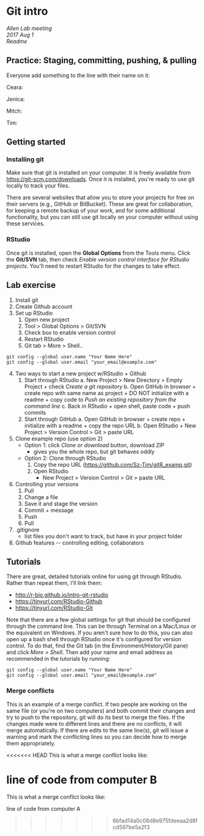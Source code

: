 # Git intro  
*Allen Lab meeting*  
*2017 Aug 1*  
*Readme*  

## Practice: Staging, committing, pushing, & pulling  
Everyone add something to the line with their name on it:  

Ceara:

Jenica:  

Mitch:  

Tim:  


## Getting started  
### Installing git  
Make sure that git is installed on your computer. 
It is freely available from https://git-scm.com/downloads. 
Once it is installed, you're ready to use git locally to track your files.  

There are several websites that allow you to store your projects for free on their servers (e.g., GitHub or BitBucket). 
These are great for collaboration, for keeping a remote backup of your work, and for some additional functionality, but you can still use git locally on your computer without using these services.  

### RStudio  
Once git is installed, open the **Global Options** from the Tools menu. 
Click the **Git/SVN** tab, then check *Enable version control interface for RStudio projects*. 
You'll need to restart RStudio for the changes to take effect. 



## Lab exercise
1. Install git
2. Create Github account
3. Set up RStudio
	1. Open new project
	2. Tool > Global Options > Git/SVN
	3. Check box to enable version control
	4. Restart RStudio
	5. Git tab > More > Shell..
```
git config --global user.name "Your Name Here"  
git config --global user.email "your_email@example.com"  
```
4. Two ways to start a new project w/RStudio + Github
	1. Start through RStudio
		a. New Project > New Directory > Empty Project
			+ check *Create a git repository*
		b. Open GitHub in browser
			+ create repo with same name as project
			+ DO NOT initialize with a readme
			+ copy code to *Push an existing repository from the command line*
		c. Back in RStudio
			+ open shell, paste code
			+ push commits
	2. Start through GitHub
		a. Open GitHub in browser
			+ create repo
			+ initialize with a readme
			+ copy the repo URL
		b. Open RStudio
			+ New Project > Version Control > Git > paste URL
5. Clone example repo (use option 2)
	+ Option 1: click *Clone or download* button, download ZIP
		+ gives you the whole repo, but git behaves oddly
	+ Option 2: Clone through RStudio 
		1. Copy the repo URL (https://github.com/Sz-Tim/gitR_examp.git)
		2. Open RStudio
			+ New Project > Version Control > Git > paste URL
6. Controlling your versions
	1. Pull
	2. Change a file
	3. Save it and stage the version
	4. Commit + message
	5. Push
	6. Pull
7. .gitignore  
	+ list files you don't want to track, but have in your project folder  
8. Github features -- controlling editing, collaborators




## Tutorials  
There are great, detailed tutorials online for using git through RStudio. 
Rather than repeat them, I'll link them:  

+ http://r-bio.github.io/intro-git-rstudio  
+ https://tinyurl.com/RStudio-Github  
+ https://tinyurl.com/RStudio-Git  

Note that there are a few global settings for git that should be configured through the command line. 
This can be through Terminal on a Mac/Linux or the equivalent on Windows. 
If you aren't sure how to do this, you can also open up a bash shell through RStudio once it's configured for version control. 
To do that, find the Git tab (in the Environment/History/Git pane) and click *More > Shell*. 
Then add your name and email address as recommended in the tutorials by running:

```
git config --global user.name "Your Name Here"  
git config --global user.email "your_email@example.com"  
```

### Merge conflicts  
This is an example of a merge conflict. If two people are working on the same file (or you're on two computers) and both commit their changes and try to push to the repository, git will do its best to merge the files. 
If the changes made were to different lines and there are no conflicts, it will merge automatically. 
If there are edits to the same line(s), git will issue a warning and mark the conflicting lines so you can decide how to merge them appropriately.  
  
<<<<<<< HEAD
This is what a merge conflict looks like:  
  
line of code from computer B  
=======
This is what a merge conflict looks like: 
  
line of code from computer A
>>>>>>> 6bfad14a0c08d8e975fdeeaa2d8fcd597be5a2f3
